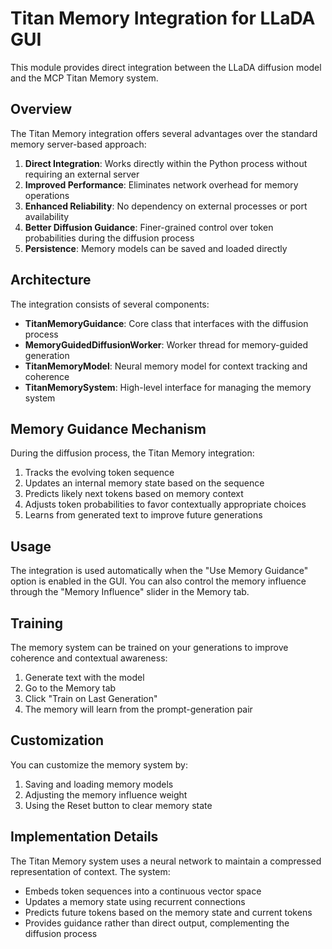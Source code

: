 # Titan Memory Integration for LLaDA GUI

This module provides direct integration between the LLaDA diffusion model and the MCP Titan Memory system.

## Overview

The Titan Memory integration offers several advantages over the standard memory server-based approach:

1. **Direct Integration**: Works directly within the Python process without requiring an external server
2. **Improved Performance**: Eliminates network overhead for memory operations
3. **Enhanced Reliability**: No dependency on external processes or port availability
4. **Better Diffusion Guidance**: Finer-grained control over token probabilities during the diffusion process
5. **Persistence**: Memory models can be saved and loaded directly

## Architecture

The integration consists of several components:

- **TitanMemoryGuidance**: Core class that interfaces with the diffusion process
- **MemoryGuidedDiffusionWorker**: Worker thread for memory-guided generation
- **TitanMemoryModel**: Neural memory model for context tracking and coherence
- **TitanMemorySystem**: High-level interface for managing the memory system

## Memory Guidance Mechanism

During the diffusion process, the Titan Memory integration:

1. Tracks the evolving token sequence
2. Updates an internal memory state based on the sequence
3. Predicts likely next tokens based on memory context
4. Adjusts token probabilities to favor contextually appropriate choices
5. Learns from generated text to improve future generations

## Usage

The integration is used automatically when the "Use Memory Guidance" option is enabled in the GUI. You can also control the memory influence through the "Memory Influence" slider in the Memory tab.

## Training

The memory system can be trained on your generations to improve coherence and contextual awareness:

1. Generate text with the model
2. Go to the Memory tab 
3. Click "Train on Last Generation"
4. The memory will learn from the prompt-generation pair

## Customization

You can customize the memory system by:

1. Saving and loading memory models
2. Adjusting the memory influence weight
3. Using the Reset button to clear memory state

## Implementation Details

The Titan Memory system uses a neural network to maintain a compressed representation of context. The system:

- Embeds token sequences into a continuous vector space
- Updates a memory state using recurrent connections
- Predicts future tokens based on the memory state and current tokens
- Provides guidance rather than direct output, complementing the diffusion process
